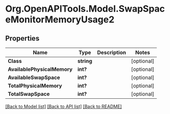 # Org.OpenAPITools.Model.SwapSpaceMonitorMemoryUsage2
## Properties

Name | Type | Description | Notes
------------ | ------------- | ------------- | -------------
**Class** | **string** |  | [optional] 
**AvailablePhysicalMemory** | **int?** |  | [optional] 
**AvailableSwapSpace** | **int?** |  | [optional] 
**TotalPhysicalMemory** | **int?** |  | [optional] 
**TotalSwapSpace** | **int?** |  | [optional] 

[[Back to Model list]](../README.md#documentation-for-models) [[Back to API list]](../README.md#documentation-for-api-endpoints) [[Back to README]](../README.md)


